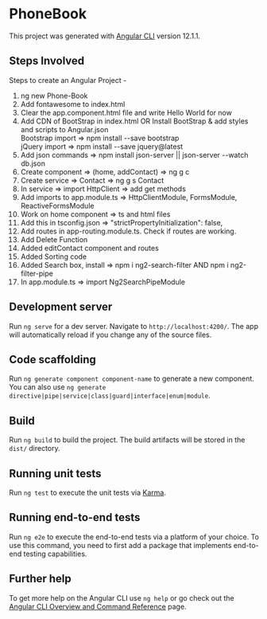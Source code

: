 # PhoneBook

This project was generated with [Angular CLI](https://github.com/angular/angular-cli) version 12.1.1.

## Steps Involved
Steps to create an Angular Project - 

1. ng new Phone-Book
2. Add fontawesome to index.html
3. Clear the app.component.html file and write Hello World for now
4. Add CDN of BootStrap in index.html OR Install BootStrap & add styles and scripts to Angular.json <br>
   Bootstrap import => npm install --save bootstrap <br>
   jQuery import    => npm install --save jquery@latest
5. Add json commands => npm install json-server || json-server --watch db.json
6. Create component => (home, addContact) => ng g c <componentName>
7. Create service => Contact => ng g s Contact
8. In service => import HttpClient => add get methods
9. Add imports to app.module.ts => HttpClientModule, FormsModule, ReactiveFormsModule
10. Work on home component => ts and html files
11. Add this in tsconfig.json => "strictPropertyInitialization": false,
12. Add routes in app-routing.module.ts. Check if routes are working.
13. Add Delete Function
14. Added editContact component and routes
15. Added Sorting code
16. Added Search box, install => npm i ng2-search-filter AND npm i ng2-filter-pipe
17. In app.module.ts => import Ng2SearchPipeModule

## Development server

Run `ng serve` for a dev server. Navigate to `http://localhost:4200/`. The app will automatically reload if you change any of the source files.

## Code scaffolding

Run `ng generate component component-name` to generate a new component. You can also use `ng generate directive|pipe|service|class|guard|interface|enum|module`.

## Build

Run `ng build` to build the project. The build artifacts will be stored in the `dist/` directory.

## Running unit tests

Run `ng test` to execute the unit tests via [Karma](https://karma-runner.github.io).

## Running end-to-end tests

Run `ng e2e` to execute the end-to-end tests via a platform of your choice. To use this command, you need to first add a package that implements end-to-end testing capabilities.

## Further help

To get more help on the Angular CLI use `ng help` or go check out the [Angular CLI Overview and Command Reference](https://angular.io/cli) page.
